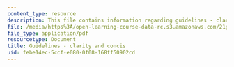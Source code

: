 ```yaml
---
content_type: resource
description: This file contains information regarding guidelines - clarity and concis.
file: /media/https%3A/open-learning-course-data-rc.s3.amazonaws.com/21g-228-advanced-workshop-in-writing-for-social-sciences-and-architecture-els-spring-2007/febe14ec5ccfe0800f08168ff50902cd_MIT21G.228S07_guideClarity.pdf
file_type: application/pdf
resourcetype: Document
title: Guidelines - clarity and concis
uid: febe14ec-5ccf-e080-0f08-168ff50902cd
---
```

